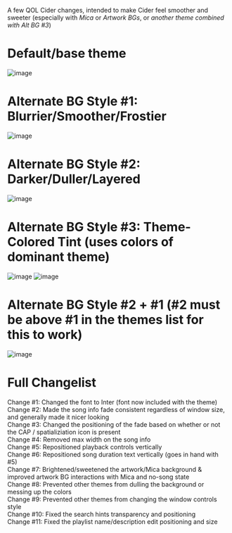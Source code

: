 A few QOL Cider changes, intended to make Cider feel smoother and sweeter (especially with *Mica* or *Artwork BGs*, or *another theme combined with Alt BG #3*)<br>
# Default/base theme
![image](https://user-images.githubusercontent.com/23534814/170810208-0aa54fc8-7b79-4271-892c-d1fd6afee7af.png)
<br>
# Alternate BG Style #1: Blurrier/Smoother/Frostier<br>
![image](https://user-images.githubusercontent.com/23534814/171306957-66cc6d79-9bc4-472f-8be6-450484274f33.png)
<br>
# Alternate BG Style #2: Darker/Duller/Layered<br>
![image](https://user-images.githubusercontent.com/23534814/171307112-d38f5750-4813-41f2-a098-370eba875058.png)
<br>
# Alternate BG Style #3: Theme-Colored Tint (uses colors of dominant theme)<br>
![image](https://user-images.githubusercontent.com/23534814/171530049-4b7fbb6b-5347-4b2b-b142-1f3f17fabc65.png)
![image](https://user-images.githubusercontent.com/23534814/171528907-a1f8feea-4cd5-4c06-8290-e854f9f63d63.png)
<br>
# Alternate BG Style #2 + #1 (#2 must be above #1 in the themes list for this to work)
![image](https://user-images.githubusercontent.com/23534814/171307253-fbafee75-a17a-4ac8-b06b-e172a9b2e1e6.png)
<br>
# Full Changelist
Change #1: Changed the font to Inter (font now included with the theme)<br>
Change #2: Made the song info fade consistent regardless of window size, and generally made it nicer looking<br>
Change #3: Changed the positioning of the fade based on whether or not the CAP / spatializiation icon is present<br>
Change #4: Removed max width on the song info<br>
Change #5: Repositioned playback controls vertically<br>
Change #6: Repositioned song duration text vertically (goes in hand with #5)<br>
Change #7: Brightened/sweetened the artwork/Mica background & improved artwork BG interactions with Mica and no-song state<br>
Change #8: Prevented other themes from dulling the background or messing up the colors<br>
Change #9: Prevented other themes from changing the window controls style<br>
Change #10: Fixed the search hints transparency and positioning<br>
Change #11: Fixed the playlist name/description edit positioning and size
